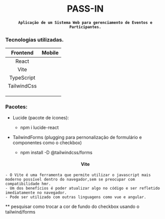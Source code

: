 <h1 align="center">PASS-IN </h1>

<h4 align="center">  
	
	Aplicação de um Sistema Web para gerenciamento de Eventos e Participantes.

</h4>

### Tecnologias utilizadas. 

|  Frontend    |  Mobile      |
| :----------: | :----------: |
| React        |              |
| Vite         |              |
| TypeScript   |              |
| TailwindCss  |              |
|              |              |
|              |              |
|              |              |

### Pacotes:

- Lucide (pacote de ícones):
  - npm i lucide-react

- TailwindForms (plugging para pernonalização de formulário e componentes como o checkbox)
  - npm install -D @tailwindcss/forms

<h4 align="center">  Vite </h4> 

	- O Vite é uma ferramenta que permite utilizar o javascript mais moderno possível dentro do navegador,sem se preocupar com compatibilidade hmr.
	- Um dos benefícios é poder atualizar algo no código e ser refletido imediatamente no navegador.
	- Pode ser utilizado com outras linguagens como vue e angular.


** pesquisar como trocar a cor de fundo do checkbox usando o tailwind/forms